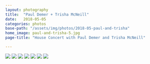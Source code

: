 ```yaml
---
layout: photography
title:  "Paul Demer + Trisha McNeill"
date:   2018-05-05
categories: photos
base-path: "/assets/img/photos/2018-05-paul-and-trisha"
home_image: paul-and-trisha-5.jpg
page-title: "House Concert with Paul Demer and Trisha McNeill"

---
```


<img src="{{ page.base-path }}/paul-and-trisha-1.jpg" />
<img src="{{ page.base-path }}/paul-and-trisha-2.jpg" />
<img src="{{ page.base-path }}/paul-and-trisha-3.jpg" />
<img src="{{ page.base-path }}/paul-and-trisha-4.jpg" />
<img src="{{ page.base-path }}/paul-and-trisha-5.jpg" />
<img src="{{ page.base-path }}/paul-and-trisha-6.jpg" />
<img src="{{ page.base-path }}/paul-and-trisha-7.jpg" />